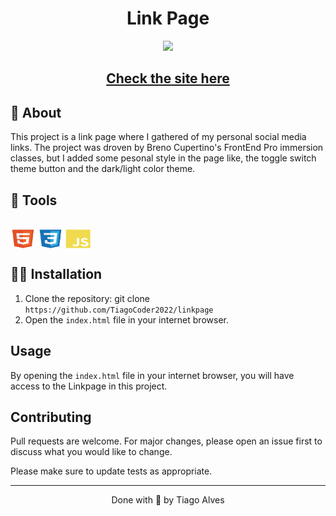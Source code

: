 <h1 align="center">Link Page</h1>

<p align="center">
  <img width="800" src="https://user-images.githubusercontent.com/119512258/229148163-7cf0df59-9bca-4f6a-9302-2bdc5b444684.gif"  
</p>

<h2 align="center">
  <a href="https://tiagocoder2022.github.io/snapclima/" target="_blank">Check the site here</a>  
</h2>
  
## 🧾 About

  This project is a link page where I gathered of my personal social media links. The project was droven by Breno Cupertino's FrontEnd Pro immersion classes, but I added some pesonal style in the page like, the toggle switch theme button and the dark/light color theme.
  
## 🔧 Tools   
  
<div style="display: inline_block"><br> 
  <img align="center" alt="Tiago-HTML" height="30" width="40" src="https://raw.githubusercontent.com/devicons/devicon/master/icons/html5/html5-original.svg">
  <img align="center" alt="Tiago-CSS" height="30" width="40" src="https://raw.githubusercontent.com/devicons/devicon/master/icons/css3/css3-original.svg">
  <img align="center" alt="Tiago-Js" height="30" width="40" src="https://raw.githubusercontent.com/devicons/devicon/master/icons/javascript/javascript-plain.svg">
</div>

## 👨‍💻 Installation


1. Clone the repository: git clone `https://github.com/TiagoCoder2022/linkpage`
2. Open the `index.html` file in your internet browser.

## Usage


By opening the `index.html` file in your internet browser, you will have access to the Linkpage in this project.

## Contributing

Pull requests are welcome. For major changes, please open an issue first
to discuss what you would like to change.

Please make sure to update tests as appropriate.

---

<p align="center">Done with 💙 by Tiago Alves</p>
